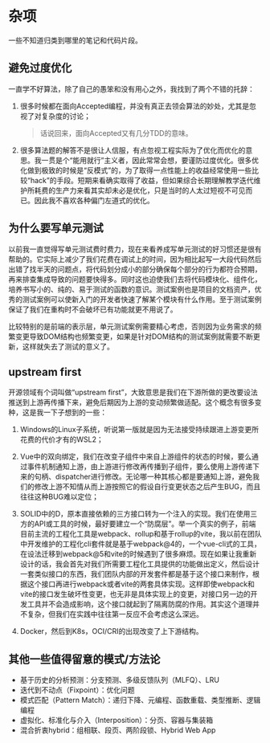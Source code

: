 # 杂项

一些不知道归类到哪里的笔记和代码片段。

## 避免过度优化

一直学不好算法，除了自己的愚笨和没有用心之外，我找到了两个不错的托辞：

1. 很多时候都在面向Accepted编程，并没有真正去领会算法的妙处，尤其是忽视了对复杂度的讨论；

    > 话说回来，面向Accepted又有几分TDD的意味。

2. 很多算法题的解答不是很让人信服，有点忽视工程实际为了优化而优化的意思。我一贯是个“能用就行”主义者，因此常常会想，要谨防过度优化。很多优化做到极致的时候是“反模式”的，为了取得一点性能上的收益经常使用一些比较“hack”的手段。短期来看确实取得了收益，但如果综合长期理解教学迭代维护所耗费的生产力来看其实却未必是优化，只是当时的人太过短视不可见而已。因此我不喜欢各种偏门左道式的优化。

## 为什么要写单元测试

以前我一直觉得写单元测试费时费力，现在来看养成写单元测试的好习惯还是很有帮助的。它实际上减少了我们花费在调试上的时间，因为相比起写一大段代码然后出错了找半天的问题点，将代码划分成小的部分确保每个部分的行为都符合预期，再来排查集成导致的问题要快得多。同时这也迫使我们去将代码模块化、组件化，培养书写小的、纯的、易于测试的函数的意识。测试案例也是项目的文档资产，优秀的测试案例可以使新入门的开发者快速了解某个模块有什么作用。至于测试案例保证了我们在重构时不会破坏已有功能就更不用说了。

比较特别的是前端的表示层，单元测试案例需要精心考虑，否则因为业务需求的频繁变更导致DOM结构也频繁变更，如果是针对DOM结构的测试案例就需要不断更新，这样就失去了测试的意义了。

## upstream first

开源领域有个词叫做“upstream first”，大致意思是我们在下游所做的更改要设法推送到上游再传播下来，避免后期因为上游的变动频繁做适配。这个概念有很多变种，这是我一下子想到的一些：

1. Windows的Linux子系统，听说第一版就是因为无法接受持续跟进上游变更所花费的代价才有的WSL2；

2. Vue中的双向绑定，我们在改变子组件中来自上游组件的状态的时候，要么通过事件机制通知上游，由上游进行修改再传播到子组件，要么使用上游传递下来的句柄、dispatcher进行修改。无论哪一种其核心都是要通知上游，避免我们的修改上游不知情从而上游按照它的假设自行变更状态之后产生BUG，而且往往这种BUG难以定位；

3. SOLID中的D，原本直接依赖的三方接口转为一个注入的实现。我们在使用三方的API或工具的时候，最好要建立一个“防腐层”。举一个真实的例子，前端目前主流的工程化工具是webpack、rollup和基于rollup的vite，我以前在团队中开发维护的工程化cli套件就是基于webpack@4的，一个vue-cli式的工具，在设法迁移到webpack@5和vite的时候遇到了很多麻烦。现在如果让我重新设计的话，我会首先对我们所需要工程化工具提供的功能做出定义，然后设计一套类似接口的东西，我们团队内部的开发套件都是基于这个接口来制作，根据这个接口再进行webpack或者vite的两套具体实现。这样即使webpack和vite的接口发生破坏性变更，也无非是具体实现上的变更，对接口另一边的开发工具并不会造成影响，这个接口就起到了隔离防腐的作用。其实这个道理并不复杂，但我们在实践中往往第一反应不会考虑这么深远。

4. Docker，然后到K8s，OCI/CRI的出现改变了上下游结构。

## 其他一些值得留意的模式/方法论

+ 基于历史的分析预测：分支预测、多级反馈队列（MLFQ）、LRU
+ 迭代到不动点（Fixpoint）：优化问题
+ 模式匹配（Pattern Match）：递归下降、元编程、函数重载、类型推断、逻辑编程
+ 虚拟化、标准化与介入（Interposition）：分页、容器与集装箱
+ 混合折衷hybrid：组相联、段页、两阶段锁、Hybrid Web App
